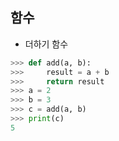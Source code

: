## 함수

- 더하기 함수 

```python
>>> def add(a, b):
>>>     result = a + b
>>>     return result
>>> a = 2
>>> b = 3
>>> c = add(a, b)
>>> print(c)
5
```